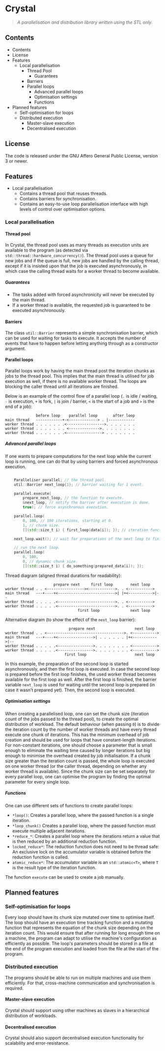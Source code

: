 # Crystal

> *A parallelisation and distribution library written using the STL only.*

## Contents

* Contents
* License
* Features
	* Local parallelisation
		* Thread Pool
			* Guarantees
		* Barriers
		* Parallel loops
			* Advanced parallel loops
			* Optimisation settings
			* Functions
* Planned features
	* Self-optimisation for loops
	* Distributed execution
		* Master-slave execution
		* Decentralised execution

## License

The code is released under the GNU Affero General Public License, version 3 or newer.

## Features

* Local parallelisation
	* Contains a thread pool that reuses threads.
	* Contains barriers for synchronisation.
	* Contains an easy-to-use loop parallelisation interface with high levels of control over optimisation options.

### Local parallelisation

#### Thread pool

In Crystal, the thread pool uses as many threads as execution units are available to the program (as detected via `std::thread::hardware_concurrency()`). The thread pool uses a queue for new jobs and if the queue is full, new jobs are handled by the calling thread, except if it is insisted upon that the job is executed asynchronously, in which case the calling thread waits for a worker thread to become available.

##### Guarantees

* The tasks added with forced asynchronicity will never be executed by the main thread.
* If a worker thread is available, the requested job is guaranteed to be executed asynchronously.

#### Barriers

The class `util::Barrier` represents a simple synchronisation barrier, which can be used for waiting for tasks to execute. It accepts the number of events that have to happen before letting anything through as a constructor argument.

#### Parallel loops

Parallel loops work by having the main thread post the iteration chunks as jobs to the thread pool. This implies that the main thread is utilised for job execution as well, if there is no available worker thread. The loops are blocking the caller thread until all iterations are finished.

Below is an example of the control flow of a parallel loop (`.` is idle / waiting, `-` is execution, `+` is fork, `|` is join / barrier, `<` is the start of a job and `>` is the end of a job):

	              before loop    parallel loop       after loop
	main thread   ------------+-<-------------> . |------------
	worker thread . . . . . . .<----------------->. . . . . . .
	worker thread . . . . . . . <-------------->. . . . . . . .
	worker thread . . . . . . .<----------------> . . . . . . .

##### Advanced parallel loops

If one wants to prepare computations for the next loop while the current loop is running, one can do that by using barriers and forced asynchronous execution.

```cpp

	Paralleliser parallel; // the thread pool.
	util::Barrier next_loop{1}; // barrier waiting for 1 event.

	parallel.execute(
		prepare_next_loop, // the function to execute.
		&next_loop, // notify the barrier after execution is done.
		true); // force asynchronous execution.

	parallel.loop(
		0, 100, // 100 iterations, starting at 0.
		1, // chunk size.
		[](std::size_t i) { first_loop(data[i]); }); // iteration function.

	next_loop.wait(); // wait for preparations of the next loop to finish.

	// run the next loop.
	parallel.loop(
		0, 100,
		0, // dynamic chunk size.
		[](std::size_t i) { do_something(prepared_data[i]); });
```

Thread diagram (aligned thread durations for readability):

	                      prepare next     first loop        next loop
	worker thread . . <-----------------><------------>. . <----------->
	main thread   ---+----+<-------------------------->| |+<----------->|--
	worker thread . . . . .<-------------------------->. . <----------->
	worker thread . . . . .<-------------------------->. . <----------->
	                                 first loop              next loop

Alternative diagram (to show the effect of the `next_loop` barrier):

	                             prepare next                  next loop
	worker thread . . <----------------------------------->. <----------->
	main thread   ---+----+<---------------->| . . . . . . |+<----------->|--
	worker thread . . . . .<---------------->. . . . . . . . <----------->
	worker thread . . . . .<---------------->. . . . . . . . <----------->
	                           first loop                      next loop

In this example, the preparation of the second loop is started asynchronously, and then the first loop is executed. In case the second loop is prepared before the first loop finishes, the used worker thread becomes available for the first loop as well. After the first loop is finished, the barrier variable `next_loop` is used for waiting until the second loop is prepared (in case it wasn't prepared yet). Then, the second loop is executed.

##### Optimisation settings

When creating a parallelised loop, one can set the chunk size (iteration count of the jobs passed to the thread pool), to create the optimal distribution of workload. The default behaviour (when passing `0`) is to divide the iteration count by the number of worker threads and have every thread execute one chunk of iterations. This has the minimum overhead of job creation and should be used for loops that have constant-length iterations. For non-constant iterations, one should choose a parameter that is small enough to eliminate the waiting time caused by longer iterations but big enough to minimise the overhead created by job initialisation. If a chunk size greater than the iteration count is passed, the whole loop is executed on one worker thread (or the caller thread, depending on whether any worker thread is available). Since the chunk size can be set separately for every parallel loop, one can optimise the program by finding the optimal parameter for every single loop.

##### Functions

One can use different sets of functions to create parallel loops:

* `*loop()`: Creates a parallel loop, where the passed function is a single iteration.
* `*loop_chunk()` Creates a parallel loop, where the passed function must execute multiple adjacent iterations.
* `*reduce_*`: Creates a parallel loop where the iterations return a value that is then reduced by an additional reduction function.
* `locked_reduce*`: The reduction function does not need to be thread safe: An exclusive lock on the accumulator variable is obtained before the reduction function is called.
* `atomic_reduce*`: The accumulator variable is an `std::atomic<T>`, where `T` is the result type of the iteration function.

The function `execute` can be used to create a job manually.

## Planned features

### Self-optimisation for loops

Every loop should have its chunk size mutated over time to optimise itself. The loop should have an execution time tracking function and a mutating function that represents the equation of the chunk size depending on the iteration count. This would ensure that after running for long enough time on a machine, the program can adapt to utilise the machine's configuration as efficiently as possible. The loop's parameters should be stored in a file at the end of the program execution and loaded from the file at the start of the program.

### Distributed execution

The programs should be able to run on multiple machines and use them efficiently. For that, cross-machine communication and synchronisation is required.

#### Master-slave execution

Crystal should support using other machines as slaves in a hierarchical distribution of workloads.

#### Decentralised execution

Crystal should also support decentralised execution functionality for scalability and error-resistance.